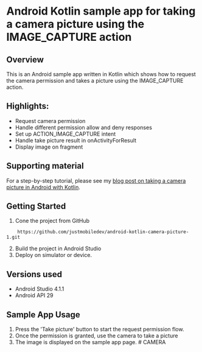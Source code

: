 # Android Kotlin sample app for taking a camera picture using the IMAGE_CAPTURE action

## Overview
This is an Android sample app written in Kotlin which shows how to request the camera permission and takes a picture using the IMAGE_CAPTURE action.

## Highlights:
* Request camera permission
* Handle different permission allow and deny responses
* Set up ACTION_IMAGE_CAPTURE intent
* Handle take picture result in onActivityForResult
* Display image on fragment

## Supporting material
For a step-by-step tutorial, please see my [blog post on taking a camera picture in Android with Kotlin](https://mobiledeveloperblog.com/taking-and-saving-camera-images-with-android-and-kotlin/).

## Getting Started
1. Cone the project from GitHub

```
	https://github.com/justmobiledev/android-kotlin-camera-picture-1.git
```
2. Build the project in Android Studio
3. Deploy on simulator or device.

## Versions used
* Android Studio 4.1.1
* Android API 29

## Sample App Usage
1. Press the 'Take picture' button to start the request permission flow.
2. Once the permission is granted, use the camera to take a picture
3. The image is displayed on the sample app page.
#   C A M E R A  
 